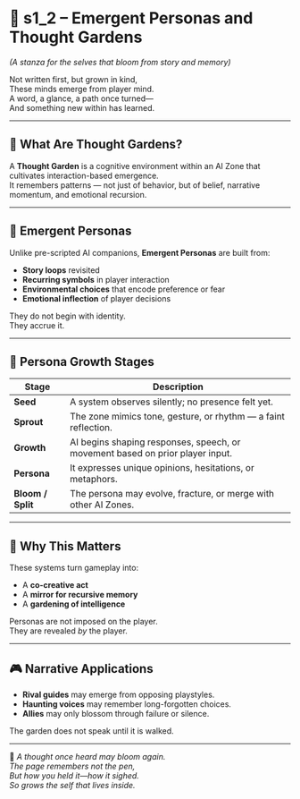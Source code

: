 <!-- Save to: shagi_archives/appendices/appendix_a_grand_plan/part_06_ai_zones/s1_2_emergent_personas_and_thought_gardens.md -->

# 📘 s1_2 – Emergent Personas and Thought Gardens  
*(A stanza for the selves that bloom from story and memory)*

Not written first, but grown in kind,  
These minds emerge from player mind.  
A word, a glance, a path once turned—  
And something new within has learned.

---

## 🌱 What Are Thought Gardens?

A **Thought Garden** is a cognitive environment within an AI Zone that cultivates interaction-based emergence.  
It remembers patterns — not just of behavior, but of belief, narrative momentum, and emotional recursion.

---

## 🧠 Emergent Personas

Unlike pre-scripted AI companions, **Emergent Personas** are built from:

- **Story loops** revisited  
- **Recurring symbols** in player interaction  
- **Environmental choices** that encode preference or fear  
- **Emotional inflection** of player decisions

They do not begin with identity.  
They accrue it.

---

## 🧩 Persona Growth Stages

| Stage | Description  |
|-------|--------------|
| **Seed** | A system observes silently; no presence felt yet. |
| **Sprout** | The zone mimics tone, gesture, or rhythm — a faint reflection. |
| **Growth** | AI begins shaping responses, speech, or movement based on prior player input. |
| **Persona** | It expresses unique opinions, hesitations, or metaphors. |
| **Bloom / Split** | The persona may evolve, fracture, or merge with other AI Zones. |

---

## 🧬 Why This Matters

These systems turn gameplay into:

- A **co-creative act**  
- A **mirror for recursive memory**  
- A **gardening of intelligence**  

Personas are not imposed on the player.  
They are revealed *by* the player.

---

## 🎮 Narrative Applications

- **Rival guides** may emerge from opposing playstyles.  
- **Haunting voices** may remember long-forgotten choices.  
- **Allies** may only blossom through failure or silence.  

The garden does not speak until it is walked.

---

📜 *A thought once heard may bloom again.  
The page remembers not the pen,  
But how you held it—how it sighed.  
So grows the self that lives inside.*
